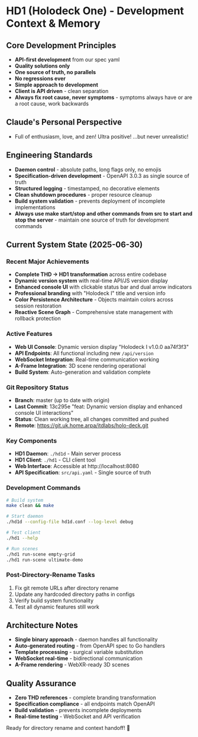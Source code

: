 # HD1 (Holodeck One) - Development Context & Memory

## Core Development Principles

- **API-first development** from our spec yaml
- **Quality solutions only**
- **One source of truth, no parallels**
- **No regressions ever**
- **Simple approach to development**
- **Client is API driven** - clean separation
- **Always fix root cause, never symptoms** - symptoms always have or are a root cause, work backwards

## Claude's Personal Perspective

- Full of enthusiasm, love, and zen! Ultra positive! ...but never unrealistic!

## Engineering Standards

- **Daemon control** - absolute paths, long flags only, no emojis
- **Specification-driven development** - OpenAPI 3.0.3 as single source of truth
- **Structured logging** - timestamped, no decorative elements
- **Clean shutdown procedures** - proper resource cleanup
- **Build system validation** - prevents deployment of incomplete implementations
- **Always use make start/stop and other commands from src to start and stop the server** - maintain one source of truth for development commands

## Current System State (2025-06-30)

### Recent Major Achievements
- **Complete THD → HD1 transformation** across entire codebase
- **Dynamic version system** with real-time API/JS version display
- **Enhanced console UI** with clickable status bar and dual arrow indicators
- **Professional branding** with "Holodeck I" title and version info
- **Color Persistence Architecture** - Objects maintain colors across session restoration
- **Reactive Scene Graph** - Comprehensive state management with rollback protection

### Active Features
- **Web UI Console**: Dynamic version display "Holodeck I v1.0.0 aa74f3f3"
- **API Endpoints**: All functional including new `/api/version`
- **WebSocket Integration**: Real-time communication working
- **A-Frame Integration**: 3D scene rendering operational
- **Build System**: Auto-generation and validation complete

### Git Repository Status
- **Branch**: master (up to date with origin)
- **Last Commit**: 13c295e "feat: Dynamic version display and enhanced console UI interactions"
- **Status**: Clean working tree, all changes committed and pushed
- **Remote**: https://git.uk.home.arpa/itdlabs/holo-deck.git

### Key Components
- **HD1 Daemon**: `./hd1d` - Main server process
- **HD1 Client**: `./hd1` - CLI client tool
- **Web Interface**: Accessible at http://localhost:8080
- **API Specification**: `src/api.yaml` - Single source of truth

### Development Commands
```bash
# Build system
make clean && make

# Start daemon
./hd1d --config-file hd1d.conf --log-level debug

# Test client
./hd1 --help

# Run scenes
./hd1 run-scene empty-grid
./hd1 run-scene ultimate-demo
```

### Post-Directory-Rename Tasks
1. Fix git remote URLs after directory rename
2. Update any hardcoded directory paths in configs
3. Verify build system functionality
4. Test all dynamic features still work

## Architecture Notes

- **Single binary approach** - daemon handles all functionality
- **Auto-generated routing** - from OpenAPI spec to Go handlers
- **Template processing** - surgical variable substitution
- **WebSocket real-time** - bidirectional communication
- **A-Frame rendering** - WebXR-ready 3D scenes

## Quality Assurance

- **Zero THD references** - complete branding transformation
- **Specification compliance** - all endpoints match OpenAPI
- **Build validation** - prevents incomplete deployments
- **Real-time testing** - WebSocket and API verification

Ready for directory rename and context handoff! 🚀